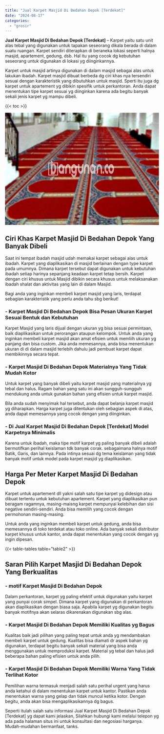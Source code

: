 ```yaml
---
title: "Jual Karpet Masjid Di Bedahan Depok [Terdekat]"
date: "2024-08-17"
categories: 
  - "grosir"
---
```


**Jual Karpet Masjid Di Bedahan Depok \[Terdekat\]** – Karpet yaitu satu unit alas tebal yang digunakan untuk tapakan seseorang dikala berada di dalam suatu ruangan. Karpet sendiri diterapkan di beraneka lokasi seperti halnya masjid, apartement, gedung, dsb. Hal itu yang cocok dg kebutuhan seseorang untuk digunakan di lokasi yg diinginkannya.

Karpet untuk masjid artinya digunakan di dalam masjid sebagai alas untuk lakukan ibadah. Karpet masjid dibuat berbeda dg ciri khas nya tersendiri sesuai dengan karakteristik yang dibutuhkan untuk masjid. Sperti itu juga dg karpet untuk apartement yg dibikin spesifik untuk perkantoran. Anda dapat menentukan tipe karpet sesuai yg diinginkan karena ada begitu banyak sekali jenis karpet yg mampu dibeli.

{{< toc >}}

![Jual Karpet Masjid Di Bedahan Depok [Terdekat]](/images/grosir-karpet-murah-75.png)

## Ciri Khas Karpet Masjid Di Bedahan Depok Yang Banyak Dibeli

Saat ini tempat ibadah masjid udah memakai karpet sebagai alas untuk ibadah. Karpet yang diaplikasikan di masjid berlainan dengan type karpet pada umumnya. Dimana karpet tersebut dapat digunakan untuk kebutuhan ibadah setiap harinya sepanjang keadaan karpet tetap bersih. Karpet dengan ciri khusus untuk Masjid dibikin secara khusus untuk melaksanakan ibadah shalat dan aktivitas yang lain di dalam Masjid.

Bagi anda yang inginkan membeli karpet masjid yang laris, terdapat sebagian karakteristik yang perlu anda tahu sbg berikut!

### \- Karpet Masjid Di Bedahan Depok Bisa Pesan Ukuran Karpet Sesuai Bentuk dan Kebutuhan

Karpet Masjid yang laris dijual dengan ukuran yg bisa sesuai permintaan, baik diaplikasikan untuk perorangan ataupun kelompok. Untuk anda yang inginkan membeli karpet masjid akan amat efisien untuk memliih ukuran yg panjang dan bisa custom. Jika anda memesannya, anda bisa menentukan ukuran di di dalam masjid terlebih dahulu jadi pembuat karpet dapat membikinnya secara tepat.

### \- Karpet Masjid Di Bedahan Depok Materialnya Yang Tidak Mudah Kotor

Untuk karpet yang banyak dibeli yaitu karpet masjid yang materialnya yg tebal dan halus. Ragam bahan yang satu ini akan sungguh-sungguh mendukung anda untuk gunakan bahan yang efisien untuk karpet masjid.

Bila anda sudah menyimak hal tersebut, anda dapat belanja karpet masjid yg diharapkan. Harga karpet juga ditentukan oleh sebagian aspek di atas, anda dapat memesannya yang cocok dengan yang diinginkan.

### \- Di Jual Karpet Masjid Di Bedahan Depok \[Terdekat\] Model Karpetnya Minimalis

Karena untuk ibadah, maka tipe motif karpet yg paling banyak dibeli adalah bermotifkan perihal keislaman tdk banyak corak. sebagaimana halnya motif Batik, Garis, dan lainnya. Pada intinya sesuai dg tema keislaman yang tidak banyak motif untuk model pada karpet masjid yg diaplikasikan.

## Harga Per Meter Karpet Masjid Di Bedahan Depok

Karpet untuk apartement dll yakni salah satu tipe karpet yg didesign atau dibuat tertentu untuk kebutuhan apartement. Karpet yang diaplikasikan pun beragam ragamnya, masing-maisng karpet mempunyai kelebihan dan sisi negative sendiri-sendiri. Anda bisa memilih yang cocok dengan permohonan masing-masing.

Untuk anda yang inginkan membeli karpet untuk gedung, anda bisa memesannya di toko terdekat atau toko online. Ada banyak sekali distributor karpet khusus untuk kantor, anda dapat menentukan yang cocok dengan yg ingin dipesan.

{{< table-tables table="table2" >}}

## Saran Pilih Karpet Masjid Di Bedahan Depok Yang Berkualitas

### \- motif Karpet Masjid Di Bedahan Depok

Dalam perkantoran, karpet yg paling efektif untuk digunakan yaitu karpet yang punyai corak simpel. Dimana karpet yang digunakan di perkantoran akan diaplikasikan dengan biasa saja. Apabila karpet yg digunakan begitu banyak motifnya akan selaras dikarenakan digunakan sbg alas.

### \- Karpet Masjid Di Bedahan Depok Memiliki Kualitas yg Bagus

Kualitas baik jadi pilihan yang paling tepat untuk anda yg mendambakan membeli karpet untuk gedung. Kualitas bisa diamati dr aspek bahan yg digunakan, terdapat begitu banyak sekali material yang bisa anda menggunakan untuk memproduksi karpet. Material yg tebal dan halus jadi beberapa bahan paling efisien untuk anda pilih.

### \- Karpet Masjid Di Bedahan Depok Memiliki Warna Yang Tidak Terlihat Kotor

Pemilihan warna termasuk menjadi salah satu perihal urgent yang harus anda ketahui di dalam menentukan karpet untuk kantor. Pastikan anda menentukan warna yang gelap dan tidak muncul ketika kotor. Dengan begitu, anda akan bisa mengaplikasikannya dg bagus.

Seperti itulah salah satu informasi Jual Karpet Masjid Di Bedahan Depok \[Terdekat\] yg dapat kami jelaskan, Silahkan hubungi kami melalui telepon yg ada pada halaman situs ini untuk konsultasi dan negosiasi harganya. Mudah-mudahan bermanfaat, tanks.
